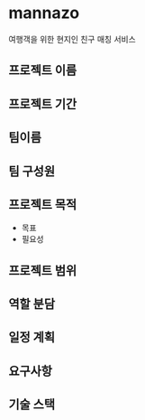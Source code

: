 # mannazo
여행객을 위한 현지인 친구 매칭 서비스


## 프로젝트 이름 

## 프로젝트 기간

## 팀이름

## 팀 구성원

## 프로젝트 목적
- 목표
- 필요성

## 프로젝트 범위
## 역할 분담

## 일정 계획
## 요구사항
## 기술 스택
